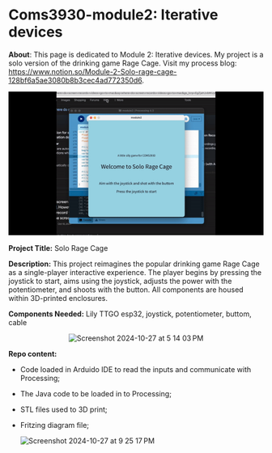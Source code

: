 # Coms3930-module2: Iterative devices

**About**:
This page is dedicated to Module 2: Iterative devices. My project is a solo version of the drinking game Rage Cage. Visit my process blog: https://www.notion.so/Module-2-Solo-rage-cage-128bf6a5ae3080b8b3cec4ad772350d6.

<div align="center">
 
![Demo GIF](demo2.gif)

</div>


**Project Title:** Solo Rage Cage 

**Description:** This project reimagines the popular drinking game Rage Cage as a single-player interactive experience. The player begins by pressing the joystick to start, aims using the joystick, adjusts the power with the potentiometer, and shoots with the button. All components are housed within 3D-printed enclosures.

**Components Needed:** Lily TTGO esp32, joystick, potentiometer, buttom, cable 

<div align="center">

![Screenshot 2024-10-27 at 5 14 03 PM](https://github.com/user-attachments/assets/71fe43c9-b6ab-4746-9aa0-c64d078f9700)

</div>


**Repo content:** 
- Code loaded in Arduido IDE to read the inputs and communicate with Processing;
- The Java code to be loaded in to Processing;
- STL files used to 3D print;
- Fritzing diagram file;

  <img width="527" alt="Screenshot 2024-10-27 at 9 25 17 PM" src="https://github.com/user-attachments/assets/c40dda98-338b-4137-8de0-c840017d022d">

